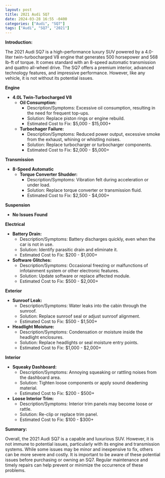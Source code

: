```yaml
---
layout: post
title: 2021 Audi SQ7
date: 2024-03-28 16:55 -0400
categories: ["Audi", "SQ7"]
tags: ["Audi", "SQ7", "2021"]
---
```

**Introduction:**

The 2021 Audi SQ7 is a high-performance luxury SUV powered by a 4.0-liter twin-turbocharged V8 engine that generates 500 horsepower and 568 lb-ft of torque. It comes standard with an 8-speed automatic transmission and quattro all-wheel drive. The SQ7 offers a premium interior, advanced technology features, and impressive performance. However, like any vehicle, it is not without its potential issues.

**Engine**
- **4.0L Twin-Turbocharged V8**
    - **Oil Consumption:**
        - Description/Symptoms: Excessive oil consumption, resulting in the need for frequent top-ups.
        - Solution: Replace piston rings or engine rebuild.
        - Estimated Cost to Fix: $5,000 - $15,000+
    - **Turbochager Failure:**
        - Description/Symptoms: Reduced power output, excessive smoke from the exhaust, whining or whistling noises.
        - Solution: Replace turbocharger or turbocharger components.
        - Estimated Cost to Fix: $2,000 - $5,000+

**Transmission**
- **8-Speed Automatic**
    - **Torque Converter Shudder:**
        - Description/Symptoms: Vibration felt during acceleration or under load.
        - Solution: Replace torque converter or transmission fluid.
        - Estimated Cost to Fix: $2,500 - $4,000+

**Suspension**
- **No Issues Found**

**Electrical**
- **Battery Drain:**
    - Description/Symptoms: Battery discharges quickly, even when the car is not in use.
    - Solution: Identify parasitic drain and eliminate it.
    - Estimated Cost to Fix: $200 - $1,000+
- **Software Glitches:**
    - Description/Symptoms: Occasional freezing or malfunctions of infotainment system or other electronic features.
    - Solution: Update software or replace affected module.
    - Estimated Cost to Fix: $500 - $2,000+

**Exterior**
- **Sunroof Leak:**
    - Description/Symptoms: Water leaks into the cabin through the sunroof.
    - Solution: Replace sunroof seal or adjust sunroof alignment.
    - Estimated Cost to Fix: $500 - $1,500+
- **Headlight Moisture:**
    - Description/Symptoms: Condensation or moisture inside the headlight enclosures.
    - Solution: Replace headlights or seal moisture entry points.
    - Estimated Cost to Fix: $1,000 - $2,000+

**Interior**
- **Squeaky Dashboard:**
    - Description/Symptoms: Annoying squeaking or rattling noises from the dashboard area.
    - Solution: Tighten loose components or apply sound deadening material.
    - Estimated Cost to Fix: $200 - $500+
- **Loose Interior Trim:**
    - Description/Symptoms: Interior trim panels may become loose or rattle.
    - Solution: Re-clip or replace trim panel.
    - Estimated Cost to Fix: $100 - $300+

**Summary:**

Overall, the 2021 Audi SQ7 is a capable and luxurious SUV. However, it is not immune to potential issues, particularly with its engine and transmission systems. While some issues may be minor and inexpensive to fix, others can be more severe and costly. It is important to be aware of these potential issues before purchasing or owning an SQ7. Regular maintenance and timely repairs can help prevent or minimize the occurrence of these problems.
